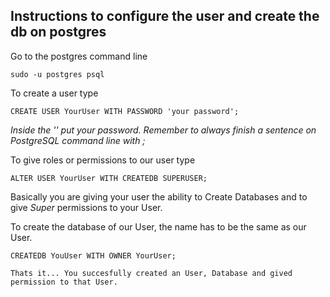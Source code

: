 ## Instructions to configure the user and create the db on postgres
Go to the postgres command line
```
sudo -u postgres psql
```
To create a user type
```
CREATE USER YourUser WITH PASSWORD 'your password';
```
*Inside the '' put your password. Remember to always finish a sentence on PostgreSQL command line with ;*

To give roles or permissions to our user type
```
ALTER USER YourUser WITH CREATEDB SUPERUSER;
```
Basically you are giving your user the ability to Create Databases and to give *Super* permissions to your User.

To create the database of our User, the name has to be the same as our User.
```
CREATEDB YouUser WITH OWNER YourUser;

Thats it... You succesfully created an User, Database and gived permission to that User.
